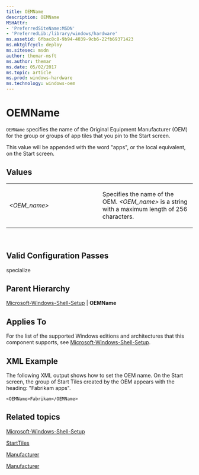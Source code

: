 ```yaml
---
title: OEMName
description: OEMName
MSHAttr:
- 'PreferredSiteName:MSDN'
- 'PreferredLib:/library/windows/hardware'
ms.assetid: 6fbac8c8-9b94-4039-9cb6-22fb69371423
ms.mktglfcycl: deploy
ms.sitesec: msdn
author: themar-msft
ms.author: themar
ms.date: 05/02/2017
ms.topic: article
ms.prod: windows-hardware
ms.technology: windows-oem
---
```


# OEMName


`OEMName` specifies the name of the Original Equipment Manufacturer (OEM) for the group or groups of app tiles that you pin to the Start screen.

This value will be appended with the word "apps", or the local equivalent, on the Start screen.

## Values


<table>
<colgroup>
<col width="50%" />
<col width="50%" />
</colgroup>
<tbody>
<tr class="odd">
<td><p><em>&lt;OEM_name&gt;</em></p></td>
<td><p>Specifies the name of the OEM. <em>&lt;OEM_name&gt;</em> is a string with a maximum length of 256 characters.</p></td>
</tr>
</tbody>
</table>

 

## Valid Configuration Passes


specialize

## Parent Hierarchy


[Microsoft-Windows-Shell-Setup](microsoft-windows-shell-setup.md) | **OEMName**

## Applies To


For the list of the supported Windows editions and architectures that this component supports, see [Microsoft-Windows-Shell-Setup](microsoft-windows-shell-setup.md).

## XML Example


The following XML output shows how to set the OEM name. On the Start screen, the group of Start Tiles created by the OEM appears with the heading: "Fabrikam apps".

```
<OEMName>Fabrikam</OEMName>
```

## Related topics


[Microsoft-Windows-Shell-Setup](microsoft-windows-shell-setup.md)

[StartTiles](microsoft-windows-shell-setup-starttiles.md)

[Manufacturer](microsoft-windows-shell-setup-oeminformation-manufacturer.md)

[Manufacturer](microsoft-windows-helpandsupport-helpandsupport-manufacturer.md)

 

 







